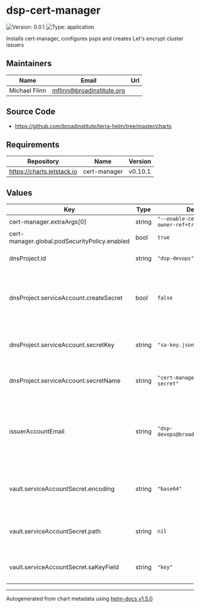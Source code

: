 # dsp-cert-manager

![Version: 0.0.1](https://img.shields.io/badge/Version-0.0.1-informational?style=flat-square) ![Type: application](https://img.shields.io/badge/Type-application-informational?style=flat-square)

Installs cert-manager, configures psps and creates Let's encrypt cluster issuers

## Maintainers

| Name | Email | Url |
| ---- | ------ | --- |
| Michael Flinn | mflinn@broadinstitute.org |  |

## Source Code

* <https://github.com/broadinstitute/terra-helm/tree/master/charts>

## Requirements

| Repository | Name | Version |
|------------|------|---------|
| https://charts.jetstack.io | cert-manager | v0.10.1 |

## Values

| Key | Type | Default | Description |
|-----|------|---------|-------------|
| cert-manager.extraArgs[0] | string | `"--enable-certificate-owner-ref=true"` |  |
| cert-manager.global.podSecurityPolicy.enabled | bool | `true` |  |
| dnsProject.id | string | `"dsp-devops"` | (string) Project to create DNS records in |
| dnsProject.serviceAccount.createSecret | bool | `false` | (boolean) If this K8s secret should be created by secrets-manager from Vault |
| dnsProject.serviceAccount.secretKey | string | `"sa-key.json"` | (string) Key within the K8s secret containing the SA key |
| dnsProject.serviceAccount.secretName | string | `"cert-manager-dnsadmin-secret"` | (string) Name of the K8s secret containing the SA key |
| issuerAccountEmail | string | `"dsp-devops@broadinstitute.org"` | (string) Email that will be used to register issuer with lets encrypt, will receive communications from lets encrypt here |
| vault.serviceAccountSecret.encoding | string | `"base64"` | (string) Encoding of the value in the Vault field, either `text` or `base64` |
| vault.serviceAccountSecret.path | string | `nil` | Path within Vault to the secret containing credentials |
| vault.serviceAccountSecret.saKeyField | string | `"key"` | (string) Field in the Vault secret containing the SA key |

----------------------------------------------
Autogenerated from chart metadata using [helm-docs v1.5.0](https://github.com/norwoodj/helm-docs/releases/v1.5.0)
